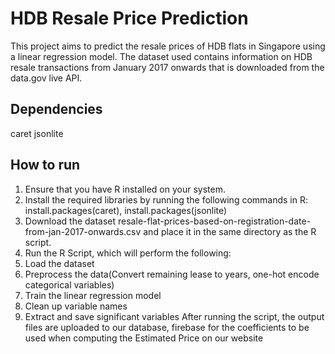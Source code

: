# HDB Resale Price Prediction

This project aims to predict the resale prices of HDB flats in Singapore using a linear regression model. The dataset used contains information on HDB resale transactions from January 2017 onwards that is downloaded from the data.gov live API.

## Dependencies

caret
jsonlite

## How to run 

1. Ensure that you have R installed on your system.
2. Install the required libraries by running the following commands in R: install.packages(caret), install.packages(jsonlite)
3. Download the dataset resale-flat-prices-based-on-registration-date-from-jan-2017-onwards.csv and place it in the same directory as the R script.
4. Run the R Script, which will perform the following:
5. Load the dataset
6. Preprocess the data(Convert remaining lease to years, one-hot encode categorical variables)
7. Train the linear regression model
8. Clean up variable names
9. Extract and save significant variables
After running the script, the output files are uploaded to our database, firebase for the coefficients to be used when computing the Estimated Price on our website


